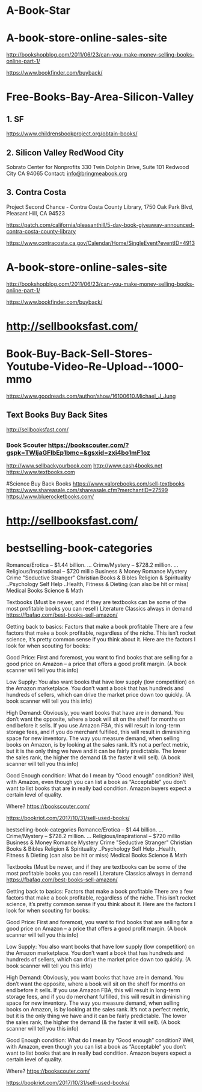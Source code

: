 # A-Book-Star

# A-book-store-online-sales-site
http://bookshopblog.com/2011/06/23/can-you-make-money-selling-books-online-part-1/

https://www.bookfinder.com/buyback/

# Free-Books-Bay-Area-Silicon-Valley
## 1. SF
https://www.childrensbookproject.org/obtain-books/

## 2. Silicon Valley RedWood City
Sobrato Center for Nonprofits 330 Twin Dolphin Drive, Suite 101 Redwood City CA 94065 Contact: info@bringmeabook.org

## 3. Contra Costa
Project Second Chance - Contra Costa County Library, 1750 Oak Park Blvd, Pleasant Hill, CA 94523

https://patch.com/california/pleasanthill/5-day-book-giveaway-announced-contra-costa-county-library

https://www.contracosta.ca.gov/Calendar/Home/SingleEvent?eventID=4913

# A-book-store-online-sales-site
http://bookshopblog.com/2011/06/23/can-you-make-money-selling-books-online-part-1/

https://www.bookfinder.com/buyback/

# http://sellbooksfast.com/

# Book-Buy-Back-Sell-Stores-Youtube-Video-Re-Upload--1000-mmo
https://www.goodreads.com/author/show/16100610.Michael_J_Jung

## Text Books Buy Back Sites
http://sellbooksfast.com/
### Book Scouter https://bookscouter.com/?gspk=TWljaGFlbEp1bmc=&gsxid=zxi4bo1mF1oz
http://www.sellbackyourbook.com
http://www.cash4books.net
https://www.textbooks.com


#Science Buy Back Books
https://www.valorebooks.com/sell-textbooks
https://www.shareasale.com/shareasale.cfm?merchantID=27599
https://www.bluerocketbooks.com/


# http://sellbooksfast.com/


# bestselling-book-categories
Romance/Erotica – $1.44 billion. ...
Crime/Mystery – $728.2 million. ...
Religious/Inspirational – $720 millio
Business & Money Romance Mystery Crime "Seductive Stranger" Christian Books & Bibles Religion & Spirituality ..Psychology Self Help ..Health, Fitness & Dieting (can also be hit or miss) Medical Books Science & Math

Textbooks (Must be newer, and if they are textbooks can be some of the most profitable books you can resell)
Literature Classics always in demand
https://fbafaq.com/best-books-sell-amazon/

Getting back to basics: Factors that make a book profitable There are a few factors that make a book profitable, regardless of the niche. This isn’t rocket science, it’s pretty common sense if you think about it. Here are the factors I look for when scouting for books:

Good Price: First and foremost, you want to find books that are selling for a good price on Amazon – a price that offers a good profit margin. (A book scanner will tell you this info)

Low Supply: You also want books that have low supply (low competition) on the Amazon marketplace. You don’t want a book that has hundreds and hundreds of sellers, which can drive the market price down too quickly. (A book scanner will tell you this info)

High Demand: Obviously, you want books that have are in demand. You don’t want the opposite, where a book will sit on the shelf for months on end before it sells. If you use Amazon FBA, this will result in long-term storage fees, and if you do merchant fulfilled, this will result in diminishing space for new inventory. The way you measure demand, when selling books on Amazon, is by looking at the sales rank. It’s not a perfect metric, but it is the only thing we have and it can be fairly predictable. The lower the sales rank, the higher the demand (& the faster it will sell). (A book scanner will tell you this info)

Good Enough condition: What do I mean by “Good enough” condition? Well, with Amazon, even though you can list a book as “Acceptable” you don’t want to list books that are in really bad condition. Amazon buyers expect a certain level of quality.

Where?
https://bookscouter.com/

https://bookriot.com/2017/10/31/sell-used-books/



bestselling-book-categories
Romance/Erotica – $1.44 billion. ...
Crime/Mystery – $728.2 million. ...
Religious/Inspirational – $720 millio
Business & Money Romance Mystery Crime "Seductive Stranger" Christian Books & Bibles Religion & Spirituality ..Psychology Self Help ..Health, Fitness & Dieting (can also be hit or miss) Medical Books Science & Math

Textbooks (Must be newer, and if they are textbooks can be some of the most profitable books you can resell)
Literature Classics always in demand
https://fbafaq.com/best-books-sell-amazon/

Getting back to basics: Factors that make a book profitable There are a few factors that make a book profitable, regardless of the niche. This isn’t rocket science, it’s pretty common sense if you think about it. Here are the factors I look for when scouting for books:

Good Price: First and foremost, you want to find books that are selling for a good price on Amazon – a price that offers a good profit margin. (A book scanner will tell you this info)

Low Supply: You also want books that have low supply (low competition) on the Amazon marketplace. You don’t want a book that has hundreds and hundreds of sellers, which can drive the market price down too quickly. (A book scanner will tell you this info)

High Demand: Obviously, you want books that have are in demand. You don’t want the opposite, where a book will sit on the shelf for months on end before it sells. If you use Amazon FBA, this will result in long-term storage fees, and if you do merchant fulfilled, this will result in diminishing space for new inventory. The way you measure demand, when selling books on Amazon, is by looking at the sales rank. It’s not a perfect metric, but it is the only thing we have and it can be fairly predictable. The lower the sales rank, the higher the demand (& the faster it will sell). (A book scanner will tell you this info)

Good Enough condition: What do I mean by “Good enough” condition? Well, with Amazon, even though you can list a book as “Acceptable” you don’t want to list books that are in really bad condition. Amazon buyers expect a certain level of quality.

Where?
https://bookscouter.com/

https://bookriot.com/2017/10/31/sell-used-books/
